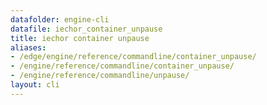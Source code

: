 ```yaml
---
datafolder: engine-cli
datafile: iechor_container_unpause
title: iechor container unpause
aliases:
- /edge/engine/reference/commandline/container_unpause/
- /engine/reference/commandline/container_unpause/
- /engine/reference/commandline/unpause/
layout: cli
---
```


<!--
This page is automatically generated from iEchor's source code. If you want to
suggest a change to the text that appears here, open a ticket or pull request
in the source repository on GitHub:

https://github.com/iechor/cli
-->
